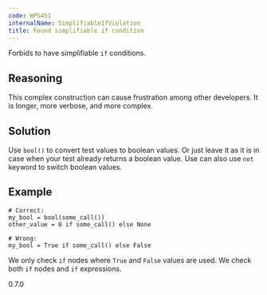 ```yaml
---
code: WPS451
internalName: SimplifiableIfViolation
title: Found simplifiable if condition
---
```


Forbids to have simplifiable `if` conditions.

## Reasoning
This complex construction can cause frustration among other
developers. It is longer, more verbose, and more complex.

## Solution
Use `bool()` to convert test values to boolean values. Or just leave
it as it is in case when your test already returns a boolean value.
Use can also use `not` keyword to switch boolean values.

## Example

    # Correct:
    my_bool = bool(some_call())
    other_value = 8 if some_call() else None
    
    # Wrong:
    my_bool = True if some_call() else False

We only check `if` nodes where `True` and `False` values are used. We
check both `if` nodes and `if` expressions.

<div class="versionadded">

0.7.0

</div>